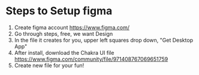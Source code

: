 # Steps to Setup figma
1. Create figma account https://www.figma.com/
2. Go through steps, free, we want Design
3. In the file it creates for you, upper left squares drop down, "Get Desktop App"
4. After install, download the Chakra UI file https://www.figma.com/community/file/971408767069651759
5. Create new file for your fun!